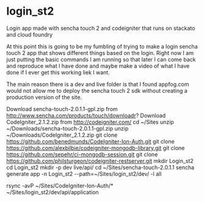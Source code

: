 login_st2
=========

Login app made with sencha touch 2 and codeigniter that runs on stackato and cloud foundry

At this point this is going to be my fumbling of trying to make a login sencha touch 2 app that shows different things based on the login.  Right now I am just putting the basic commands I am running so that later I can come back and reproduce what I have done and maybe make a video of what I have done if I ever get this working liek I want.

The main reason there is a dev and live folder is that I found appfog.com would not allow me to deploy the sencha touch 2 sdk without creating a production version of the site.

Download sencha-touch-2.0.1.1-gpl.zip from http://www.sencha.com/products/touch/downloadr?
Download CodeIgniter_2.1.2.zip from http://codeigniter.com/
cd ~/Sites
unzip ~/Downloads/sencha-touch-2.0.1.1-gpl.zip
unzip ~/Downloads/CodeIgniter_2.1.2.zip
git clone https://github.com/benedmunds/CodeIgniter-Ion-Auth.git
git clone https://github.com/alexbilbie/codeigniter-mongodb-library.git
git clone https://github.com/sepehr/ci-mongodb-session.git
git clone https://github.com/philsturgeon/codeigniter-restserver.git
mkdir Login_st2
cd Login_st2
mkdir -p dev live/api/
cd ~/Sites/sencha-touch-2.0.1.1
sencha generate app -n Login_st2 --path=~/Sites/login_st2/dev/ -l all


rsync -avP ~/Sites/CodeIgniter-Ion-Auth/* ~/Sites/login_st2/dev/api/application

